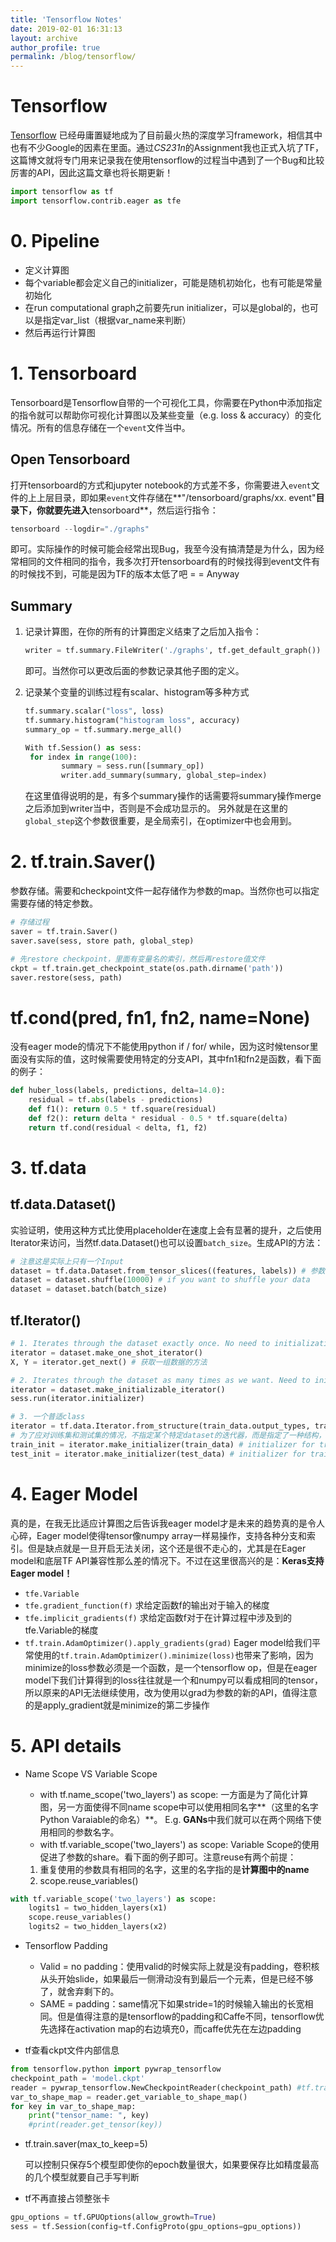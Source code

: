 ```yaml
---
title: 'Tensorflow Notes'
date: 2019-02-01 16:31:13
layout: archive
author_profile: true
permalink: /blog/tensorflow/
---
```


# Tensorflow

[Tensorflow](https://www.tensorflow.org/tutorials/) 已经毋庸置疑地成为了目前最火热的深度学习framework，相信其中也有不少Google的因素在里面。通过*CS231n*的Assignment我也正式入坑了TF，这篇博文就将专门用来记录我在使用tensorflow的过程当中遇到了一个Bug和比较厉害的API，因此这篇文章也将长期更新！

```python
import tensorflow as tf
import tensorflow.contrib.eager as tfe
```

# 0. Pipeline

- 定义计算图
- 每个variable都会定义自己的initializer，可能是随机初始化，也有可能是常量初始化
- 在run computational graph之前要先run initializer，可以是global的，也可以是指定var_list（根据var_name来判断）
- 然后再运行计算图

# 1. Tensorboard

Tensorboard是Tensorflow自带的一个可视化工具，你需要在Python中添加指定的指令就可以帮助你可视化计算图以及某些变量（e.g. loss & accuracy）的变化情况。所有的信息存储在一个`event`文件当中。



## Open Tensorboard

打开tensorboard的方式和jupyter notebook的方式差不多，你需要进入`event`文件的上上层目录，即如果`event`文件存储在**"/tensorboard/graphs/xx. event"**目录下，你就要先进入**tensorboard**，然后运行指令：

```python
tensorboard --logdir="./graphs"
```

即可。实际操作的时候可能会经常出现Bug，我至今没有搞清楚是为什么，因为经常相同的文件相同的指令，我多次打开tensorboard有的时候找得到event文件有的时候找不到，可能是因为TF的版本太低了吧 = = Anyway



## Summary

1. 记录计算图，在你的所有的计算图定义结束了之后加入指令：

   ```python
   writer = tf.summary.FileWriter('./graphs', tf.get_default_graph())
   ```

   即可。当然你可以更改后面的参数记录其他子图的定义。

2. 记录某个变量的训练过程有scalar、histogram等多种方式

   ```python
   tf.summary.scalar("loss", loss)
   tf.summary.histogram("histogram loss", accuracy)
   summary_op = tf.summary.merge_all()
   
   With tf.Session() as sess:
   	for index in range(100):
           summary = sess.run([summary_op])
           writer.add_summary(summary, global_step=index)
   ```

   在这里值得说明的是，有多个summary操作的话需要将summary操作merge之后添加到writer当中，否则是不会成功显示的。
   另外就是在这里的`global_step`这个参数很重要，是全局索引，在optimizer中也会用到。


# 2. tf.train.Saver()
参数存储。需要和checkpoint文件一起存储作为参数的map。当然你也可以指定需要存储的特定参数。

```python
# 存储过程
saver = tf.train.Saver() 
saver.save(sess, store path, global_step)

# 先restore checkpoint，里面有变量名的索引，然后再restore值文件
ckpt = tf.train.get_checkpoint_state(os.path.dirname('path')) 
saver.restore(sess, path)
```



# tf.cond(pred, fn1, fn2, name=None)

没有eager mode的情况下不能使用python if / for/ while，因为这时候tensor里面没有实际的值，这时候需要使用特定的分支API，其中fn1和fn2是函数，看下面的例子：

```python
def huber_loss(labels, predictions, delta=14.0): 
 	residual = tf.abs(labels - predictions) 
  	def f1(): return 0.5 * tf.square(residual) 
  	def f2(): return delta * residual - 0.5 * tf.square(delta) 
  	return tf.cond(residual < delta, f1, f2)
```



# 3. tf.data
## tf.data.Dataset() 

实验证明，使用这种方式比使用placeholder在速度上会有显著的提升，之后使用Iterator来访问，当然tf.data.Dataset()也可以设置`batch_size`。生成API的方法：

```python
# 注意这是实际上只有一个Input
dataset = tf.data.Dataset.from_tensor_slices((features, labels)) # 参数实际上是一个二元组
dataset = dataset.shuffle(10000) # if you want to shuffle your data
dataset = dataset.batch(batch_size)
```



## tf.Iterator()

```python
# 1. Iterates through the dataset exactly once. No need to initialization. 
iterator = dataset.make_one_shot_iterator() 
X, Y = iterator.get_next() # 获取一组数据的方法

# 2. Iterates through the dataset as many times as we want. Need to initialize with each epoch. 
iterator = dataset.make_initializable_iterator() 
sess.run(iterator.initializer)

# 3. 一个普适class
iterator = tf.data.Iterator.from_structure(train_data.output_types, train_data.output_shapes) 
# 为了应对训练集和测试集的情况，不指定某个特定dataset的迭代器，而是指定了一种结构，具体dataset的指向在初始化的时候完成，就是相同的结构给训练集和测试集同样分配一个迭代器 
train_init = iterator.make_initializer(train_data) # initializer for train_data 
test_init = iterator.make_initializer(test_data) # initializer for train_data
```



# 4. Eager Model

真的是，在我无比适应计算图之后告诉我eager model才是未来的趋势真的是令人心碎，Eager model使得tensor像numpy array一样易操作，支持各种分支和索引。但是缺点就是一旦开启无法关闭，这个还是很不走心的，尤其是在Eager model和底层TF API兼容性那么差的情况下。不过在这里很高兴的是：**Keras支持Eager model！**
- `tfe.Variable`
- `tfe.gradient_function(f)` 求给定函数f的输出对于输入的梯度
- `tfe.implicit_gradients(f)` 求给定函数f对于在计算过程中涉及到的tfe.Variable的梯度
- `tf.train.AdamOptimizer().apply_gradients(grad)` Eager model给我们平常使用的`tf.train.AdamOptimizer().minimize(loss)`也带来了影响，因为minimize的loss参数必须是一个函数，是一个tensorflow op，但是在eager model下我们计算得到的loss往往就是一个和numpy可以看成相同的tensor，所以原来的API无法继续使用，改为使用以grad为参数的新的API，值得注意的是apply_gradient就是minimize的第二步操作



# 5. API details

- Name Scope  VS Variable Scope
  - with tf.name_scope('two_layers') as scope:
    一方面是为了简化计算图，另一方面使得不同name scope中可以使用相同名字**（这里的名字Python Varaiable的命名）**。
    E.g. **GANs**中我们就可以在两个网络下使用相同的参数名字。
  - with tf.variable_scope('two_layers') as scope:
    Variable Scope的使用促进了参数的share。看下面的例子即可。注意reuse有两个前提：

  1. 重复使用的参数具有相同的名字，这里的名字指的是**计算图中的name**
  2. scope.reuse_variables()

```python
with tf.variable_scope('two_layers') as scope:
    logits1 = two_hidden_layers(x1)
    scope.reuse_variables()
    logits2 = two_hidden_layers(x2)
```

- Tensorflow Padding
  - Valid = no padding：使用valid的时候实际上就是没有padding，卷积核从头开始slide，如果最后一侧滑动没有到最后一个元素，但是已经不够了，就舍弃剩下的。
  - SAME = padding：same情况下如果stride=1的时候输入输出的长宽相同。但是值得注意的是tensorflow的padding和Caffe不同，tensorflow优先选择在activation map的右边填充0，而caffe优先在左边padding

- tf查看ckpt文件内部信息

```python
from tensorflow.python import pywrap_tensorflow
checkpoint_path = 'model.ckpt'
reader = pywrap_tensorflow.NewCheckpointReader(checkpoint_path) #tf.train.NewCheckpointReader
var_to_shape_map = reader.get_variable_to_shape_map()
for key in var_to_shape_map:
    print("tensor_name: ", key)
    #print(reader.get_tensor(key))
```

- tf.train.saver(max_to_keep=5)

  可以控制只保存5个模型即使你的epoch数量很大，如果要保存比如精度最高的几个模型就要自己手写判断

- tf不再直接占领整张卡

```python
gpu_options = tf.GPUOptions(allow_growth=True)
sess = tf.Session(config=tf.ConfigProto(gpu_options=gpu_options))
```

